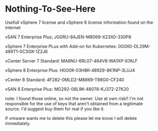# Nothing-To-See-Here


Usefull vSphere 7 license and vSphere 8 license information found on the internet

vSAN 7 Enterprise Plus;
JG0RU-8AJEN-M8069-X23X0-330P8

vSphere 7 Enterprise PLus with Add-on for Kubernetes:
0G0X0-DL29M-489T1-0C3GK-1Z2J6

vCenter Server 7 Standard:
MA6NU-6RL07-484V8-WA1XP-87ALF


vSphere 8 Enterprise Plus:
HG00K-03H8K-48929-8K1NP-3LUJ4

vCenter 8 Standard:
4F282-0MLD2-M8869-T89G0-CF240

vSAN 8 Enterprise Plus:
MG292-08L9K-48078-KJ372-27K20

note:
I found those online, so not the owner.
Use at own risk!! 
I'm not responsible for the use of keys that aren't obtained from a legitimate source. 
I'd suggest buy them for real if you like it.


If vmware wants me to delete this please let me know I will delete immediately.


